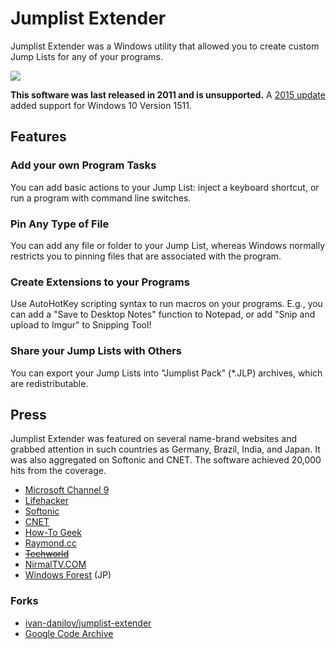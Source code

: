 # Jumplist Extender

Jumplist Extender was a Windows utility that allowed you to create custom Jump Lists for any of your
programs.

![](https://raw.githubusercontent.com/mazmazz/jumplist-extender/master/jle.png)

**This software was last released in 2011 and is unsupported.** A [2015 update](https://github.com/mazmazz/jumplist-extender/releases)
added support for Windows 10 Version 1511.

## Features

### Add your own Program Tasks

You can add basic actions to your Jump List: inject a keyboard shortcut, or run a program with
command line switches.

### Pin Any Type of File

You can add any file or folder to your Jump List, whereas Windows normally restricts you to pinning
files that are associated with the program.

### Create Extensions to your Programs

Use AutoHotKey scripting syntax to run macros on your programs. E.g., you can add a "Save to Desktop
Notes" function to Notepad, or add "Snip and upload to Imgur" to Snipping Tool!

### Share your Jump Lists with Others

You can export your Jump Lists into "Jumplist Pack" (*.JLP) archives, which are redistributable.

## Press

Jumplist Extender was featured on several name-brand websites and grabbed attention in such
countries as Germany, Brazil, India, and Japan. It was also aggregated on Softonic and CNET.
The software achieved 20,000 hits from the coverage.

* [Microsoft Channel 9](https://channel9.msdn.com/Shows/This+Week+On+Channel+9/TWC9-Silverlight-Tools-for-VS-Azure-Guidance-Rx-and-Home-Server)
* [Lifehacker](https://lifehacker.com/jumplist-extender-lets-you-customize-jumplist-entries-i-5785247)
* [Softonic](https://jumplist-extender.en.softonic.com/)
* [CNET](https://download.cnet.com/Jumplist-Extender/3000-2072_4-75864194.html)
* [How-To Geek](https://www.howtogeek.com/30131/create-custom-windows-7-jumplists-for-apps-that-dont-have-one/)
* [Raymond.cc](https://www.raymond.cc/blog/clear-and-disable-jump-lists-in-windows-7/)
* ~~[Techworld](https://www.techworld.com/download/system-desktop-tools/jumplist-extender-02-3213789/)~~ <!-- No longer valid, can't find article re-hosted on computerworld.com or in the wayback machine -->
* [NirmalTV.COM](http://www.nirmaltv.com/2011/05/23/add-custom-jumlists-to-any-program-with-jumplist-extender/)
* [Windows Forest](https://forest.watch.impress.co.jp/docs/review/369204.html) (JP)

### Forks

* [ivan-danilov/jumplist-extender](https://github.com/ivan-danilov/jumplist-extender)
* [Google Code Archive](https://code.google.com/archive/p/jumplist-extender/)
